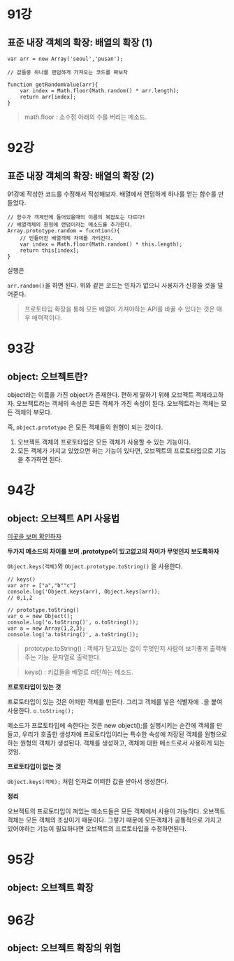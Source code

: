 # 91강 

## 표준 내장 객체의 확장: 배열의 확장 (1)

```
var arr = new Array('seoul','pusan');

// 값들중 하나를 랜덤하게 가져오는 코드를 짜보자

function getRandomValue(arr){
	var index = Math.floor(Math.random() * arr.length);
	return arr[index];
}
```
> math.floor : 소수점 아래의 수를 버리는 메소드.

# 92강

## 표준 내장 객체의 확장: 배열의 확장 (2)

91강에 작성한 코드를 수정해서 작성해보자. 배열에서 랜덤하게 하나를 얻는 함수를 만들었다.

```
// 함수가 객체안에 들어있을때의 이름의 복잡도는 다르다!
// 배열객체의 원형에 랜덤이라는 메소드를 추가한다.
Array.prototype.random = fucntion(){
	// 만들어진 배열객체 자체를 가리킨다.
	var index = Math.floor(Math.random() * this.length);
	return this[index];
}
```

실행은

`arr.random()`을 하면 된다. 위와 같은 코드는 인자가 없으니 사용자가 신경쓸 것을 덜어준다. 

> 프로토타입 확장을 통해 모든 배열이 가져야하는 API를 바꿀 수 있다는 것은 매우 매력적이다.

# 93강

## object: 오브젝트란?

object라는 이름을 가진 object가 존재한다. 편하게 말하기 위해 오브젝트 객체라고하자. 오브젝트라는 객체의 속성은 모든 객체가 가진 속성이 된다. 오브젝트라는 객체는 모든 객체의 부모다. 

즉, `object.prototype` 은 모든 객체들의 원형이 되는 것이다. 

1. 오브젝트 객체의 프로토타입은 모든 객체가 사용할 수 있는 기능이다.
2. 모든 객체가 가지고 있었으면 하는 기능이 있다면, 오브젝트의 프로토타입으로 기능을 추가하면 된다.

# 94강

## object: 오브젝트 API 사용법

[이곳을 보며 확인하자](https://developer.mozilla.org/ko/docs/Web/JavaScript)

__두가지 메소드의 차이를 보며 .prototype이 있고없고의 차이가 무엇인지 보도록하자__

`Object.keys(객체)`와 `Object.prototype.toString()` 을 사용한다.

```
// keys()
var arr = ["a","b""c"]
console.log('Object.keys(arr), Object.keys(arr));
// 0,1,2

// prototype.toString()
var o = new Object();
console.log('o.toString()', o.toString());
var a = new Array(1,2,3);
console.log('a.toString()', a.toString());
```

> prototype.toString() : 객체가 담고있는 값이 무엇인지 사람이 보기좋게 출력해주는 기능. 문자열로 출력한다.

> keys() : 키값들을 배열로 리턴하는 메소드.

__프로토타입이 있는 것__

프로토타입이 있는 것은 어떠한 객체를 만든다. 그리고 객체를 넣은 식별자에 `.`을 붙여 사용한다. `o.toString();`

메소드가 프로토타입에 속한다는 것은 new object();를 실행시키는 순간에 객체를 만들고, 우리가 호출한 생성자에 프로토타입이라는 특수한 속성에 저장된 객체를 원형으로하는 원형의 객체가 생성된다. 객체를 생성하고, 객체에 대한 메소드로서 사용하게 되는 것임.

__프로토타입이 없는 것__

`Object.keys(객체);` 처럼 인자로 어떠한 값을 받아서 생성한다. 

__정리__

오브젝트의 프로토타입이 껴있는 메소드들은 모든 객체에서 사용이 가능하다. 오브젝트 객체는 모든 객체의 조상이기 때문이다. 그렇기 때문에 모든객체가 공통적으로 가지고 있어야하는 기능이 필요하다면 오브젝트의 프로토타입을 수정하면된다.

# 95강

## object: 오브젝트 확장

# 96강

## object: 오브젝트 확장의 위험
